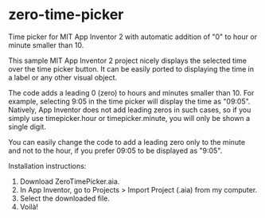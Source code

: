 # zero-time-picker
Time picker for MIT App Inventor 2 with automatic addition of "0" to hour or minute smaller than 10.

This sample MIT App Inventor 2 project nicely displays the selected time over the time picker button. It can be easily ported to displaying the time in a label or any other visual object.

The code adds a leading 0 (zero) to hours and minutes smaller than 10. For example, selecting 9:05 in the time picker will display the time as "09:05". Natively, App Inventor does not add leading zeros in such cases, so if you simply use timepicker.hour or timepicker.minute, you will only be shown a single digit.

You can easily change the code to add a leading zero only to the minute and not to the hour, if you prefer 09:05 to be displayed as "9:05".

Installation instructions:
1. Download ZeroTimePicker.aia.
2. In App Inventor, go to Projects > Import Project (.aia) from my computer.
3. Select the downloaded file.
4. Voilà!
